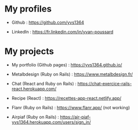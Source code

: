 # My profiles

* Github : https://github.com/yvs1364

* LinkedIn : https://fr.linkedin.com/in/yvan-poussard

# My projects

* My portfolio (Github pages) : https://yvs1364.github.io/

* Metalbdesign (Ruby on Rails) : https://www.metalbdesign.fr/

* Chat (React and Ruby on Rails) : https://chat-exercice-rails-react.herokuapp.com/

* Recipe (React) : https://recettes-app-react.netlify.app/

* Flanr (Ruby on Rails) : https://www.flanr.app/ (not working)

* Airpiaf (Ruby on Rails) : https://air-piaf-yvs1364.herokuapp.com/users/sign_in/

